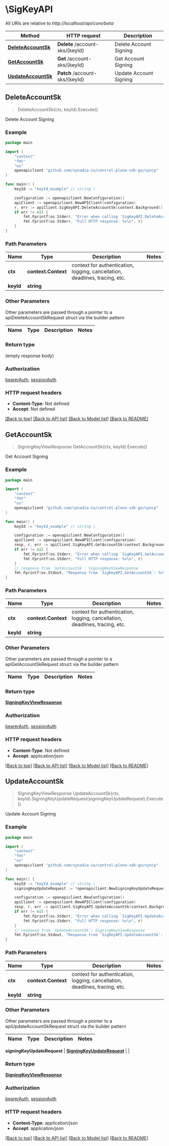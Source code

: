 # \SigKeyAPI

All URIs are relative to *http://localhost/api/core/beta*

Method | HTTP request | Description
------------- | ------------- | -------------
[**DeleteAccountSk**](SigKeyAPI.md#DeleteAccountSk) | **Delete** /account-sks/{keyId} | Delete Account Signing
[**GetAccountSk**](SigKeyAPI.md#GetAccountSk) | **Get** /account-sks/{keyId} | Get Account Signing
[**UpdateAccountSk**](SigKeyAPI.md#UpdateAccountSk) | **Patch** /account-sks/{keyId} | Update Account Signing



## DeleteAccountSk

> DeleteAccountSk(ctx, keyId).Execute()

Delete Account Signing



### Example

```go
package main

import (
    "context"
    "fmt"
    "os"
    openapiclient "github.com/synadia-io/control-plane-sdk-go/syncp"
)

func main() {
    keyId := "keyId_example" // string | 

    configuration := openapiclient.NewConfiguration()
    apiClient := openapiclient.NewAPIClient(configuration)
    r, err := apiClient.SigKeyAPI.DeleteAccountSk(context.Background(), keyId).Execute()
    if err != nil {
        fmt.Fprintf(os.Stderr, "Error when calling `SigKeyAPI.DeleteAccountSk``: %v\n", err)
        fmt.Fprintf(os.Stderr, "Full HTTP response: %v\n", r)
    }
}
```

### Path Parameters


Name | Type | Description  | Notes
------------- | ------------- | ------------- | -------------
**ctx** | **context.Context** | context for authentication, logging, cancellation, deadlines, tracing, etc.
**keyId** | **string** |  | 

### Other Parameters

Other parameters are passed through a pointer to a apiDeleteAccountSkRequest struct via the builder pattern


Name | Type | Description  | Notes
------------- | ------------- | ------------- | -------------


### Return type

 (empty response body)

### Authorization

[bearerAuth](../README.md#bearerAuth), [sessionAuth](../README.md#sessionAuth)

### HTTP request headers

- **Content-Type**: Not defined
- **Accept**: Not defined

[[Back to top]](#) [[Back to API list]](../README.md#documentation-for-api-endpoints)
[[Back to Model list]](../README.md#documentation-for-models)
[[Back to README]](../README.md)


## GetAccountSk

> SigningKeyViewResponse GetAccountSk(ctx, keyId).Execute()

Get Account Signing



### Example

```go
package main

import (
    "context"
    "fmt"
    "os"
    openapiclient "github.com/synadia-io/control-plane-sdk-go/syncp"
)

func main() {
    keyId := "keyId_example" // string | 

    configuration := openapiclient.NewConfiguration()
    apiClient := openapiclient.NewAPIClient(configuration)
    resp, r, err := apiClient.SigKeyAPI.GetAccountSk(context.Background(), keyId).Execute()
    if err != nil {
        fmt.Fprintf(os.Stderr, "Error when calling `SigKeyAPI.GetAccountSk``: %v\n", err)
        fmt.Fprintf(os.Stderr, "Full HTTP response: %v\n", r)
    }
    // response from `GetAccountSk`: SigningKeyViewResponse
    fmt.Fprintf(os.Stdout, "Response from `SigKeyAPI.GetAccountSk`: %v\n", resp)
}
```

### Path Parameters


Name | Type | Description  | Notes
------------- | ------------- | ------------- | -------------
**ctx** | **context.Context** | context for authentication, logging, cancellation, deadlines, tracing, etc.
**keyId** | **string** |  | 

### Other Parameters

Other parameters are passed through a pointer to a apiGetAccountSkRequest struct via the builder pattern


Name | Type | Description  | Notes
------------- | ------------- | ------------- | -------------


### Return type

[**SigningKeyViewResponse**](SigningKeyViewResponse.md)

### Authorization

[bearerAuth](../README.md#bearerAuth), [sessionAuth](../README.md#sessionAuth)

### HTTP request headers

- **Content-Type**: Not defined
- **Accept**: application/json

[[Back to top]](#) [[Back to API list]](../README.md#documentation-for-api-endpoints)
[[Back to Model list]](../README.md#documentation-for-models)
[[Back to README]](../README.md)


## UpdateAccountSk

> SigningKeyViewResponse UpdateAccountSk(ctx, keyId).SigningKeyUpdateRequest(signingKeyUpdateRequest).Execute()

Update Account Signing



### Example

```go
package main

import (
    "context"
    "fmt"
    "os"
    openapiclient "github.com/synadia-io/control-plane-sdk-go/syncp"
)

func main() {
    keyId := "keyId_example" // string | 
    signingKeyUpdateRequest := *openapiclient.NewSigningKeyUpdateRequest(false) // SigningKeyUpdateRequest |  (optional)

    configuration := openapiclient.NewConfiguration()
    apiClient := openapiclient.NewAPIClient(configuration)
    resp, r, err := apiClient.SigKeyAPI.UpdateAccountSk(context.Background(), keyId).SigningKeyUpdateRequest(signingKeyUpdateRequest).Execute()
    if err != nil {
        fmt.Fprintf(os.Stderr, "Error when calling `SigKeyAPI.UpdateAccountSk``: %v\n", err)
        fmt.Fprintf(os.Stderr, "Full HTTP response: %v\n", r)
    }
    // response from `UpdateAccountSk`: SigningKeyViewResponse
    fmt.Fprintf(os.Stdout, "Response from `SigKeyAPI.UpdateAccountSk`: %v\n", resp)
}
```

### Path Parameters


Name | Type | Description  | Notes
------------- | ------------- | ------------- | -------------
**ctx** | **context.Context** | context for authentication, logging, cancellation, deadlines, tracing, etc.
**keyId** | **string** |  | 

### Other Parameters

Other parameters are passed through a pointer to a apiUpdateAccountSkRequest struct via the builder pattern


Name | Type | Description  | Notes
------------- | ------------- | ------------- | -------------

 **signingKeyUpdateRequest** | [**SigningKeyUpdateRequest**](SigningKeyUpdateRequest.md) |  | 

### Return type

[**SigningKeyViewResponse**](SigningKeyViewResponse.md)

### Authorization

[bearerAuth](../README.md#bearerAuth), [sessionAuth](../README.md#sessionAuth)

### HTTP request headers

- **Content-Type**: application/json
- **Accept**: application/json

[[Back to top]](#) [[Back to API list]](../README.md#documentation-for-api-endpoints)
[[Back to Model list]](../README.md#documentation-for-models)
[[Back to README]](../README.md)

